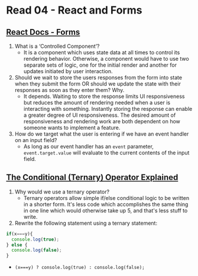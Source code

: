 # Read 04 - React and Forms

## [React Docs - Forms](https://reactjs.org/docs/forms.html)

1. What is a ‘Controlled Component’?
    - It is a component which uses state data at all times to control its rendering behavior. Otherwise, a component would have to use two separate sets of logic, one for the initial render and another for updates initiated by user interaction.
2. Should we wait to store the users responses from the form into state when they submit the form OR should we update the state with their responses as soon as they enter them? Why.
    - It depends. Waiting to store the response limits UI responsiveness but reduces the amount of rendering needed when a user is interacting with something. Instantly storing the response can enable a greater degree of UI responsiveness. The desired amount of responsiveness and rendering work are both dependent on how someone wants to implement a feature.
3. How do we target what the user is entering if we have an event handler on an input field?
    - As long as our event handler has an `event` parameter, `event.target.value` will evaluate to the current contents of the input field.

## [The Conditional (Ternary) Operator Explained](https://codeburst.io/javascript-the-conditional-ternary-operator-explained-cac7218beeff)

1. Why would we use a ternary operator?
    - Ternary operators allow simple if/else conditional logic to be written in a shorter form. It's less code which accomplishes the same thing in one line which would otherwise take up 5, and that's less stuff to write.
2. Rewrite the following statement using a ternary statement:

```javascript
if(x===y){
  console.log(true);
} else {
  console.log(false);
}
```

- `(x===y) ? console.log(true) : console.log(false);`
